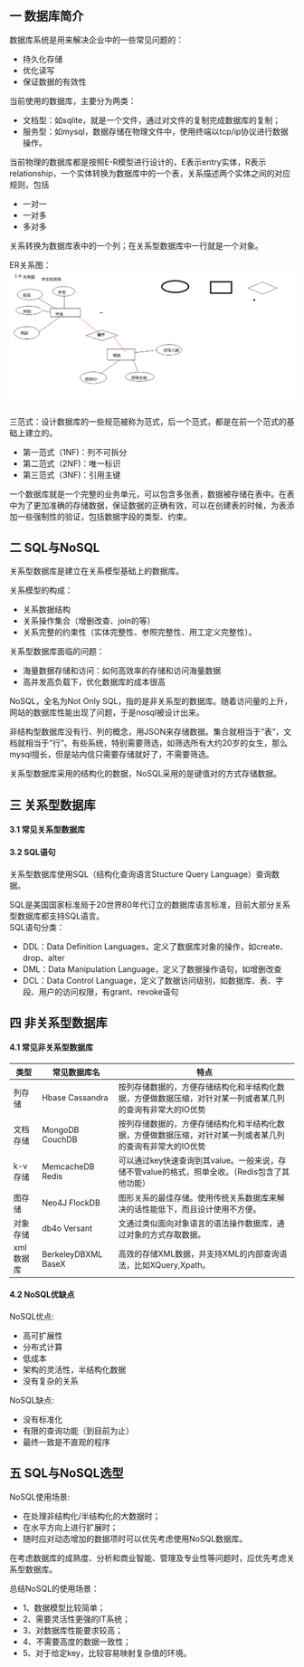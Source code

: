 ## 一 数据库简介

数据库系统是用来解决企业中的一些常见问题的：
- 持久化存储
- 优化读写
- 保证数据的有效性  

当前使用的数据库，主要分为两类：
- 文档型：如sqlite，就是一个文件，通过对文件的复制完成数据库的复制；
- 服务型：如mysql，数据存储在物理文件中，使用终端以tcp/ip协议进行数据操作。

当前物理的数据库都是按照E-R模型进行设计的，E表示entry实体，R表示relationship，一个实体转换为数据库中的一个表，关系描述两个实体之间的对应规则，包括
- 一对一
- 一对多
- 多对多

关系转换为数据库表中的一个列；在关系型数据库中一行就是一个对象。  

ER关系图：
![](/images/sql/00-er.png)

三范式：设计数据库的一些规范被称为范式，后一个范式，都是在前一个范式的基础上建立的。
- 第一范式（1NF)：列不可拆分
- 第二范式（2NF)：唯一标识
- 第三范式（3NF)：引用主键

一个数据库就是一个完整的业务单元，可以包含多张表，数据被存储在表中。在表中为了更加准确的存储数据，保证数据的正确有效，可以在创建表的时候，为表添加一些强制性的验证，包括数据字段的类型、约束。

## 二 SQL与NoSQL

关系型数据库是建立在关系模型基础上的数据库。   

关系模型的构成：
- 关系数据结构
- 关系操作集合（增删改查、join的等）
- 关系完整的约束性（实体完整性、参照完整性、用工定义完整性）。    

关系型数据库面临的问题：
- 海量数据存储和访问：如何高效率的存储和访问海量数据
- 高并发高负载下，优化数据库的成本很高

NoSQL，全名为Not Only SQL，指的是非关系型的数据库。随着访问量的上升，网站的数据库性能出现了问题，于是nosql被设计出来。  

非结构型数据库没有行、列的概念，用JSON来存储数据。集合就相当于“表”，文档就相当于“行”。有些系统，特别需要筛选，如筛选所有大约20岁的女生，那么mysql擅长，但是站内信只需要存储就好了，不需要筛选。  

关系型数据库采用的结构化的数据，NoSQL采用的是键值对的方式存储数据。  

## 三 关系型数据库

#### 3.1 常见关系型数据库

#### 3.2 SQL语句

关系型数据库使用SQL（结构化查询语言Stucture Query Language）查询数据。  

SQL是美国国家标准局于20世界80年代订立的数据库语言标准，目前大部分关系型数据库都支持SQL语言。  
SQL语句分类：
-   DDL：Data Definition Languages，定义了数据库对象的操作，如create、drop、alter
-   DML：Data Manipulation Language，定义了数据操作语句，如增删改查
-   DCL：Data Control Language，定义了数据访问级别，如数据库、表、字段、用户的访问权限，有grant、revoke语句

## 四 非关系型数据库

#### 4.1 常见非关系型数据库

| 类型 | 常见数据库名 | 特点 |
| ------ | ------ | ------ |
| 列存储 | Hbase Cassandra | 按列存储数据的，方便存储结构化和半结构化数据，方便做数据压缩，对针对某一列或者某几列的查询有非常大的IO优势 |
| 文档存储 | MongoDB CouchDB | 按列存储数据的，方便存储结构化和半结构化数据，方便做数据压缩，对针对某一列或者某几列的查询有非常大的IO优势 |
| k-v存储 | MemcacheDB Redis | 可以通过key快速查询到其value。一般来说，存储不管value的格式，照单全收。（Redis包含了其他功能） |
| 图存储 | Neo4J FlockDB | 图形关系的最佳存储。使用传统关系数据库来解决的话性能低下，而且设计使用不方便。 |
| 对象存储 | db4o Versant | 文通过类似面向对象语言的语法操作数据库，通过对象的方式存取数据。 |
| xml数据库 | BerkeleyDBXML BaseX | 高效的存储XML数据，并支持XML的内部查询语法，比如XQuery,Xpath。 |

#### 4.2 NoSQL优缺点

NoSQL优点:
- 高可扩展性
- 分布式计算
- 低成本
- 架构的灵活性，半结构化数据
- 没有复杂的关系

NoSQL缺点:
- 没有标准化
- 有限的查询功能（到目前为止）
- 最终一致是不直观的程序

## 五 SQL与NoSQL选型

NoSQL使用场景:
- 在处理非结构化/半结构化的大数据时；
- 在水平方向上进行扩展时；
- 随时应对动态增加的数据项时可以优先考虑使用NoSQL数据库。  

在考虑数据库的成熟度、分析和商业智能、管理及专业性等问题时，应优先考虑关系型数据库。  

总结NoSQL的使用场景：
- 1、数据模型比较简单；
- 2、需要灵活性更强的IT系统；
- 3、对数据库性能要求较高；
- 4、不需要高度的数据一致性；
- 5、对于给定key，比较容易映射复杂值的环境。


